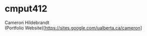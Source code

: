 # cmput412
Cameron Hildebrandt
<br>
(Portfolio Website)[https://sites.google.com/ualberta.ca/cameron]
